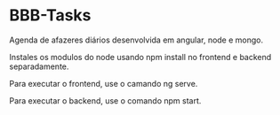 # BBB-Tasks
Agenda de afazeres diários desenvolvida em angular, node e mongo.

Instales os modulos do node usando npm install no frontend e backend separadamente.

Para executar o frontend, use o camando ng serve.

Para executar o backend, use o comando npm start.

